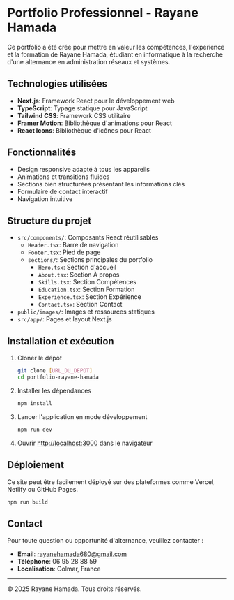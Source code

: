 # Portfolio Professionnel - Rayane Hamada

Ce portfolio a été créé pour mettre en valeur les compétences, l'expérience et la formation de Rayane Hamada, étudiant en informatique à la recherche d'une alternance en administration réseaux et systèmes.

## Technologies utilisées

- **Next.js**: Framework React pour le développement web
- **TypeScript**: Typage statique pour JavaScript
- **Tailwind CSS**: Framework CSS utilitaire
- **Framer Motion**: Bibliothèque d'animations pour React
- **React Icons**: Bibliothèque d'icônes pour React

## Fonctionnalités

- Design responsive adapté à tous les appareils
- Animations et transitions fluides
- Sections bien structurées présentant les informations clés
- Formulaire de contact interactif
- Navigation intuitive

## Structure du projet

- `src/components/`: Composants React réutilisables
  - `Header.tsx`: Barre de navigation
  - `Footer.tsx`: Pied de page
  - `sections/`: Sections principales du portfolio
    - `Hero.tsx`: Section d'accueil
    - `About.tsx`: Section À propos
    - `Skills.tsx`: Section Compétences
    - `Education.tsx`: Section Formation
    - `Experience.tsx`: Section Expérience
    - `Contact.tsx`: Section Contact
- `public/images/`: Images et ressources statiques
- `src/app/`: Pages et layout Next.js

## Installation et exécution

1. Cloner le dépôt
   ```bash
   git clone [URL_DU_DEPOT]
   cd portfolio-rayane-hamada
   ```

2. Installer les dépendances
   ```bash
   npm install
   ```

3. Lancer l'application en mode développement
   ```bash
   npm run dev
   ```

4. Ouvrir [http://localhost:3000](http://localhost:3000) dans le navigateur

## Déploiement

Ce site peut être facilement déployé sur des plateformes comme Vercel, Netlify ou GitHub Pages.

```bash
npm run build
```

## Contact

Pour toute question ou opportunité d'alternance, veuillez contacter :

- **Email**: rayanehamada680@gmail.com
- **Téléphone**: 06 95 28 88 59
- **Localisation**: Colmar, France

---

© 2025 Rayane Hamada. Tous droits réservés.
